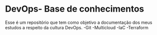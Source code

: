 # DevOps- Base de conhecimentos

Esse é um repositório que tem como objetivo a documentação dos meus estudos a respeito da cultura DevOps. 
-Git
-Multicloud
-IaC
  -Terraform
